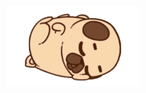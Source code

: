 <p align="center">
  <a href="https://devwithpug.github.io/about/">
    <img src="./assets/pug.gif"/>
  </a>
</p>
